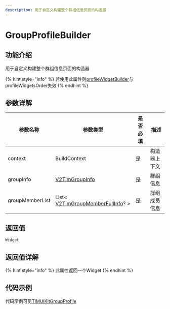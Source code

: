 ```yaml
---
description: 用于自定义构建整个群组信息页面的构造器
---
```


# GroupProfileBuilder

## 功能介绍

用于自定义构建整个群组信息页面的构造器

{% hint style="info" %}
若使用此属性则[profileWidgetBuilder](GroupProfileWidgetBuilder.md)与profileWidgetsOrder失效
{% endhint %}

## 参数详解

| 参数名称            | 参数类型                                                                                           | 是否必填 | 描述     |
| --------------- | ---------------------------------------------------------------------------------------------- | ---- | ------ |
| context         | BuildContext                                                                                   | 是    | 构造器上下文 |
| groupInfo       | [V2TimGroupInfo](../../api/keyClass/group/v2timgroupinfo.md)                              | 是    | 群组信息   |
| groupMemberList | List< [V2TimGroupMemberFullInfo](../../api/keyClass/group/v2timgroupmemberfullinfo.md)? > | 是    | 群组成员信息 |

## 返回值

```dart
Widget
```

## 返回值详解

{% hint style="info" %}
此属性返回一个Widget
{% endhint %}

## 代码示例

代码示例可见[TIMUIKitGroupProfile](./README.md)
